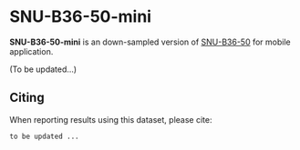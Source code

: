 # SNU-B36-50-mini

**SNU-B36-50-mini** is an down-sampled version of [SNU-B36-50](https://github.com/yodacatmeow/SNU-B36-50) for mobile application.

(To be updated...)



## Citing

When reporting results using this dataset, please cite:

```
to be updated ...
```

